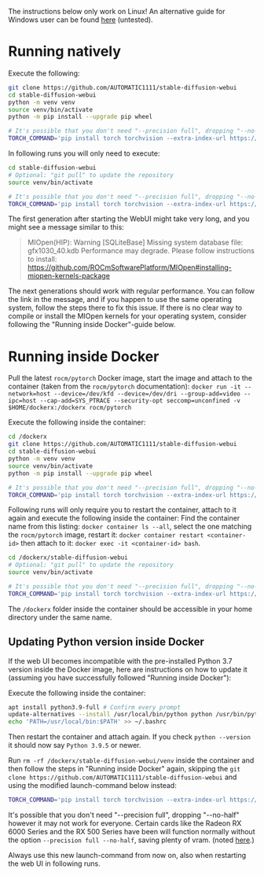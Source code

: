 The instructions below only work on Linux! An alternative guide for Windows user can be found [here](https://rentry.org/ayymd-stable-diffustion-v1_4-guide) (untested).

# Running natively

Execute the following:

```bash
git clone https://github.com/AUTOMATIC1111/stable-diffusion-webui
cd stable-diffusion-webui
python -m venv venv
source venv/bin/activate
python -m pip install --upgrade pip wheel

# It's possible that you don't need "--precision full", dropping "--no-half" however crashes my drivers
TORCH_COMMAND='pip install torch torchvision --extra-index-url https://download.pytorch.org/whl/rocm5.1.1' python launch.py --precision full --no-half
```

In following runs you will only need to execute:
```bash
cd stable-diffusion-webui
# Optional: "git pull" to update the repository
source venv/bin/activate

# It's possible that you don't need "--precision full", dropping "--no-half" however crashes my drivers
TORCH_COMMAND='pip install torch torchvision --extra-index-url https://download.pytorch.org/whl/rocm5.1.1' python launch.py --precision full --no-half
```

The first generation after starting the WebUI might take very long, and you might see a message similar to this: 
> MIOpen(HIP): Warning [SQLiteBase] Missing system database file: gfx1030_40.kdb Performance may degrade. Please follow
> instructions to install: https://github.com/ROCmSoftwarePlatform/MIOpen#installing-miopen-kernels-package

The next generations should work with regular performance. You can follow the link in the message, and if you happen
to use the same operating system, follow the steps there to fix this issue. If there is no clear way to compile or
install the MIOpen kernels for your operating system, consider following the "Running inside Docker"-guide below.



# Running inside Docker
Pull the latest `rocm/pytorch` Docker image, start the image and attach to the container (taken from the `rocm/pytorch`
documentation): `docker run -it --network=host --device=/dev/kfd --device=/dev/dri --group-add=video --ipc=host
--cap-add=SYS_PTRACE --security-opt seccomp=unconfined -v $HOME/dockerx:/dockerx rocm/pytorch`

Execute the following inside the container:
```bash
cd /dockerx
git clone https://github.com/AUTOMATIC1111/stable-diffusion-webui
cd stable-diffusion-webui
python -m venv venv
source venv/bin/activate
python -m pip install --upgrade pip wheel

# It's possible that you don't need "--precision full", dropping "--no-half" however crashes my drivers
TORCH_COMMAND='pip install torch torchvision --extra-index-url https://download.pytorch.org/whl/rocm5.1.1' REQS_FILE='requirements.txt' python launch.py --precision full --no-half
```

Following runs will only require you to restart the container, attach to it again and execute the following inside the
container: Find the container name from this listing: `docker container ls --all`, select the one matching the
`rocm/pytorch` image, restart it: `docker container restart <container-id>` then attach to it: `docker exec -it
<container-id> bash`.

```bash
cd /dockerx/stable-diffusion-webui
# Optional: "git pull" to update the repository
source venv/bin/activate

# It's possible that you don't need "--precision full", dropping "--no-half" however crashes my drivers
TORCH_COMMAND='pip install torch torchvision --extra-index-url https://download.pytorch.org/whl/rocm5.1.1' REQS_FILE='requirements.txt' python launch.py --precision full --no-half
```

The `/dockerx` folder inside the container should be accessible in your home directory under the same name.

## Updating Python version inside Docker
If the web UI becomes incompatible with the pre-installed Python 3.7 version inside the Docker image, here are
instructions on how to update it (assuming you have successfully followed "Running inside Docker"):

Execute the following inside the container:
```bash
apt install python3.9-full # Confirm every prompt
update-alternatives --install /usr/local/bin/python python /usr/bin/python3.9 1
echo 'PATH=/usr/local/bin:$PATH' >> ~/.bashrc
```

Then restart the container and attach again. If you check `python --version` it should now say `Python 3.9.5` or newer.

Run `rm -rf /dockerx/stable-diffusion-webui/venv` inside the container and then follow the steps in "Running inside
Docker" again, skipping the `git clone https://github.com/AUTOMATIC1111/stable-diffusion-webui` and using the modified
launch-command below instead:

```bash
TORCH_COMMAND='pip install torch torchvision --extra-index-url https://download.pytorch.org/whl/rocm5.1.1' python launch.py --precision full --no-half
```
It's possible that you don't need "--precision full", dropping "--no-half" however it may not work for everyone.
Certain cards like the Radeon RX 6000 Series and the RX 500 Series have been will function normally without the option `--precision full --no-half`, saving plenty of vram. (noted [here](https://github.com/AUTOMATIC1111/stable-diffusion-webui/issues/5468).)

Always use this new launch-command from now on, also when restarting the web UI in following runs.